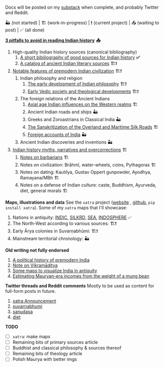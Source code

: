 Docs will be posted on my [substack](srajma.github.io/blog/) when complete, and probably Twitter and Reddit.

🏜️ (not started) | 🏗️ (work-in-progress) | ❗ (current project) | 📤 (waiting to post) | ✅ (all done)

**[3 pitfalls to avoid in reading Indian history](Articles/README.md)** **📤**

1. High-quality Indian history sources (canonical bibliography)
    1. [A short bibiliography of good sources for Indian history](Articles/sources/secondary.md) **✅**
    2. [A catalog of ancient Indian literary sources](Articles/sources/primary.md) 🏗️❗
2. [Notable features of premodern Indian civilization](Articles/features/README.md) 🏗️❗
    1. Indian philosophy and religion
        1. [The early development of Indian philosophy](Articles/features/hinduism/philosophy.md) 🏗️❗
        2. [Early Vedic society and theological developments](Articles/features/hinduism/theology.md) 🏗❗
    2. The foreign relations of the Ancient Indians
        1. [Axial age Indian influences on the Western realms](Articles/features/foreign/axial.md) 🏗️
        2. Ancient Indian roads and ships 🏜️
        3. Greeks and Zoroastrians in Classical India 🏜️
        4. [The Sanskritization of the Overland and Maritime Silk Roads](Articles/features/foreign/silkrd.md) 🏗️
        5. [Foreign accounts of India](Articles/features/foreign/accounts.md) 🏜️
    3. Ancient Indian discoveries and inventions 🏜️
3. [Indian history myths, narratives and overcorrections](Articles/myths/README.md) 🏗️
    1. [Notes on barbarians](Articles/myths/barbarians.md) 🏗️
    2. Notes on civilization: Brāhmī, water-wheels, coins, Pythagoras 🏗️
    3. Notes on dating: Kautilya, Gustav Oppert gunpowder, Ayodhya, Ramayana/MBh 🏗️
    4. Notes on a defense of Indian culture: caste, Buddhism, Ayurveda, diet, general morals 🏗️

**Maps, illustrations and data**
See the `xatra` project ([website](https://srajma.github.io/xatra/) , [github](https://github.com/srajma/xatra), `pip install xatra`). Some of my `xatra` maps that I'll showcase:
1. Nations in antiquity: [INDIC](https://srajma.github.io/xatra/examples/nations/INDIC.html), [SILKRD](https://srajma.github.io/xatra/examples/nations/SILKRD.html), [SEA](https://srajma.github.io/xatra/examples/nations/SEA.html), [INDOSPHERE](https://srajma.github.io/xatra/examples/nations/INDOSPHERE.html) ✅
2. The North-West according to various sources: 🏗️❗
3. Early Ārya colonies in Suvarṇabhūmi: 🏗️❗
4. Mainstream territorial chronology: 🏜️

**Old writing not fully endorsed**

1. [A political history of premodern India](Old/political_history.md)
2. [Note on Vikramāditya](Old/vikramaditya.md)
3. [Some maps to visualize India in antiquity](Old/maps.md)
4. [Estimating Mauryan-era incomes from the weight of a mung bean](Old/income.md)

**Twitter threads and Reddit comments**
Mostly to be used as content for full-form posts in future.

1. [xatra Announcement](Twitter/xatra.md)
2. [suvarnabhumi](Twitter/suvarnabhumi.md)
3. [sanudasa](Twitter/sanudasa.md)
4. [diet](Twitter/diet.md)

**TODO**
- [ ] `xatra`: make maps
- [ ] Remaining bits of primary sources article
- [ ] Buddhist and classical philosophy & sources thereof
- [ ] Remaining bits of theology article
- [ ] Polish Maurya with better imgs
